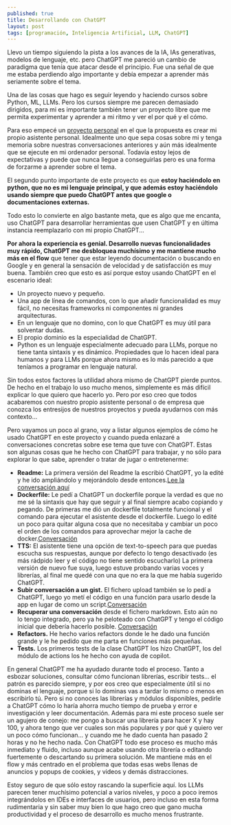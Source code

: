 ```yaml
---
published: true
title: Desarrollando con ChatGPT
layout: post
tags: [programación, Inteligencia Artificial, LLM, ChatGPT] 
---
```


Llevo un tiempo siguiendo la pista a los avances de la IA, IAs generativas, modelos de lenguaje, etc. pero ChatGPT me pareció un cambio de paradigma que tenía que atacar desde el principio. Fue una señal de que me estaba perdiendo algo importante y debía empezar a aprender más seriamente sobre el tema. 

Una de las cosas que hago es seguir leyendo y haciendo cursos sobre Python, ML, LLMs. Pero los cursos siempre me parecen demasiado dirigidos, para mi es importante también tener un proyecto libre que me permita experimentar y aprender a mi ritmo y ver el por qué y el cómo.

Para eso empecé un [proyecto personal](https://github.com/juanmirod/chatgpt_cli) en el que la propuesta es crear mi propio asistente personal. Idealmente uno que sepa cosas sobre mi y tenga memoria sobre nuestras conversaciones anteriores y aún más idealmente que se ejecute en mi ordenador personal. Todavía estoy lejos de expectativas y puede que nunca llegue a conseguirlas pero es una forma de forzarme a aprender sobre el tema.

El segundo punto importante de este proyecto es que **estoy haciéndolo en python, que no es mi lenguaje principal, y que además estoy haciéndolo usando siempre que puedo ChatGPT antes que google o documentaciones externas.**

Todo esto lo convierte en algo bastante meta, que es algo que me encanta, uso ChatGPT para desarrollar herramientas que usen ChatGPT y en última instancia reemplazarlo con mi propio ChatGPT...

**Por ahora la experiencia es genial. Desarrollo nuevas funcionalidades muy rápido, ChatGPT me desbloquea muchísimo y me mantiene mucho más en el flow** que tener que estar leyendo documentación o buscando en Google y en general la sensación de velocidad y de satisfacción es muy buena. También creo que esto es así porque estoy usando ChatGPT en el escenario ideal:

- Un proyecto nuevo y pequeño.
- Una app de línea de comandos, con lo que añadir funcionalidad es muy fácil, no necesitas frameworks ni componentes ni grandes arquitecturas.
- En un lenguaje que no domino, con lo que ChatGPT es muy útil para solventar dudas.
- El propio dominio es la especialidad de ChatGPT.
- Python es un lenguaje especialmente adecuado para LLMs, porque no tiene tanta sintaxis y es dinámico. Propiedades que lo hacen ideal para humanos y para LLMs porque ahora mismo es lo más parecido a que teníamos a programar en lenguaje natural.

Sin todos estos factores la utilidad ahora mismo de ChatGPT pierde puntos. De hecho en el trabajo lo uso mucho menos, simplemente es más difícil explicar lo que quiero que hacerlo yo. Pero por eso creo que todos acabaremos con nuestro propio asistente personal o de empresa que conozca los entresijos de nuestros proyectos y pueda ayudarnos con más contexto...

Pero vayamos un poco al grano, voy a listar algunos ejemplos de cómo he usado ChatGPT en este proyecto y cuando pueda enlazaré a conversaciones concretas sobre ese tema que tuve con ChatGPT. Estas son algunas cosas que he hecho con ChatGPT para trabajar, y no sólo para explorar lo que sabe, aprender o tratar de jugar o entretenerme:

  - **Readme:** La primera versión del Readme la escribió ChatGPT, yo la edité y he ido ampliándolo y mejorándolo desde entonces.[Lee la conversación aquí](https://gist.github.com/juanmirod/fce0104af6714c7527fce54639706407)
  - **Dockerfile:** Le pedí a ChatGPT un dockerfile porque la verdad es que no me sé la sintaxis que hay que seguir y al final siempre acabo copiando y pegando. De primeras me dió un dockerfile totalmente funcional y el comando para ejecutar el asistente desde el dockerfile. Luego lo edité un poco para quitar alguna cosa que no necesitaba y cambiar un poco el orden de los comandos para aprovechar mejor la cache de docker.[Conversación](https://gist.github.com/juanmirod/7be1a16f017ea8798754870d1bcd7ffa)
  - **TTS:** El asistente tiene una opción de text-to-speech para que puedas escucha sus respuestas, aunque por defecto lo tengo desactivado (es más rádpido leer y el código no tiene sentido escucharlo) La primera versión de nuevo fue suya, luego estuve probando varias voces y librerías, al final me quedé con una que no era la que me había sugerido ChatGPT.
  - **Subir conversación a un gist.** El fichero upload también se lo pedí a ChatGPT, luego yo metí el código en una función para usarlo desde la app en lugar de como un script.[Conversación](https://gist.github.com/juanmirod/8b6044b0071bdcc5cb0bbcf933b7a576)
  - **Recuperar una conversación** desde el fichero markdown. Esto aún no lo tengo integrado, pero ya he peloteado con ChatGPT y tengo el código inicial que debería hacerlo posible. [Conversación](https://gist.github.com/juanmirod/4f0e8687b4620831afb1446aed027b0c)
  - **Refactors.** He hecho varios refactors donde le he dado una función grande y le he pedido que me parta en funciones más pequeñas.
  - **Tests.** Los primeros tests de la clase ChatGPT los hizo ChatGPT, los del módulo de actions los he hecho con ayuda de copilot.

En general ChatGPT me ha ayudado durante todo el proceso. Tanto a esbozar soluciones, consultar cómo funcionan librerías, escribir tests... el patrón es parecido siempre, y por eos creo que especialmente útil si no dominas el lenguaje, porque si lo dominas vas a tardar lo mismo o menos en escribirlo tú. Pero si no conoces las librerías y módulos disponibles, pedirle a ChatGPT cómo lo haría ahorra mucho tiempo de prueba y error e investigación y leer documentación. Además para mi este proceso suele ser un agujero de conejo: me pongo a buscar una librería para hacer X y hay 100, y ahora tengo que ver cuales son más populares y por qué y quiero ver un poco cómo funcionan... y cuando me he dado cuenta han pasado 2 horas y no he hecho nada. Con ChatGPT todo ese proceso es mucho más inmediato y fluido, incluso aunque acabe usando otra librería o editando fuertemente o descartando su primera solución. Me mantiene más en el flow y más centrado en el problema que todas esas webs llenas de anuncios y popups de cookies, y videos y demás distracciones.

Estoy seguro de que sólo estoy rascando la superficie aquí. los LLMs parecen tener muchísimo potencial a varios niveles, y poco a poco iremos integrándolos en IDEs e interfaces de usuarios, pero incluso en esta forma rudimentaria y sin saber muy bien lo que hago creo que gano mucha productividad y el proceso de desarrollo es mucho menos frustrante.   